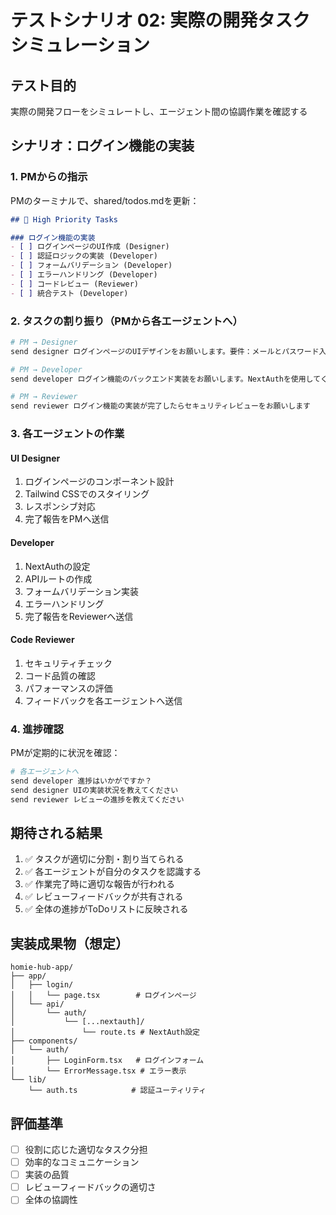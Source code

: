 # テストシナリオ 02: 実際の開発タスクシミュレーション

## テスト目的
実際の開発フローをシミュレートし、エージェント間の協調作業を確認する

## シナリオ：ログイン機能の実装

### 1. PMからの指示

PMのターミナルで、shared/todos.mdを更新：

```markdown
## 🔴 High Priority Tasks

### ログイン機能の実装
- [ ] ログインページのUI作成 (Designer)
- [ ] 認証ロジックの実装 (Developer)
- [ ] フォームバリデーション (Developer)
- [ ] エラーハンドリング (Developer)
- [ ] コードレビュー (Reviewer)
- [ ] 統合テスト (Developer)
```

### 2. タスクの割り振り（PMから各エージェントへ）

```bash
# PM → Designer
send designer ログインページのUIデザインをお願いします。要件：メールとパスワード入力、ログインボタン、エラー表示エリア

# PM → Developer
send developer ログイン機能のバックエンド実装をお願いします。NextAuthを使用してください

# PM → Reviewer
send reviewer ログイン機能の実装が完了したらセキュリティレビューをお願いします
```

### 3. 各エージェントの作業

#### UI Designer
1. ログインページのコンポーネント設計
2. Tailwind CSSでのスタイリング
3. レスポンシブ対応
4. 完了報告をPMへ送信

#### Developer
1. NextAuthの設定
2. APIルートの作成
3. フォームバリデーション実装
4. エラーハンドリング
5. 完了報告をReviewerへ送信

#### Code Reviewer
1. セキュリティチェック
2. コード品質の確認
3. パフォーマンスの評価
4. フィードバックを各エージェントへ送信

### 4. 進捗確認

PMが定期的に状況を確認：
```bash
# 各エージェントへ
send developer 進捗はいかがですか？
send designer UIの実装状況を教えてください
send reviewer レビューの進捗を教えてください
```

## 期待される結果

1. ✅ タスクが適切に分割・割り当てられる
2. ✅ 各エージェントが自分のタスクを認識する
3. ✅ 作業完了時に適切な報告が行われる
4. ✅ レビューフィードバックが共有される
5. ✅ 全体の進捗がToDoリストに反映される

## 実装成果物（想定）

```
homie-hub-app/
├── app/
│   ├── login/
│   │   └── page.tsx        # ログインページ
│   └── api/
│       └── auth/
│           └── [...nextauth]/
│               └── route.ts # NextAuth設定
├── components/
│   └── auth/
│       ├── LoginForm.tsx   # ログインフォーム
│       └── ErrorMessage.tsx # エラー表示
└── lib/
    └── auth.ts            # 認証ユーティリティ
```

## 評価基準

- [ ] 役割に応じた適切なタスク分担
- [ ] 効率的なコミュニケーション
- [ ] 実装の品質
- [ ] レビューフィードバックの適切さ
- [ ] 全体の協調性